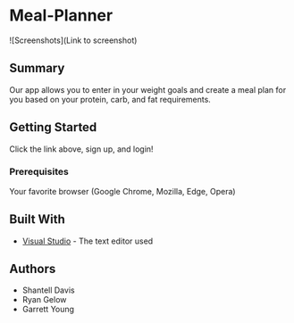 # Meal-Planner

![Screenshots](Link to screenshot)

## Summary
Our app allows you to enter in your weight goals and create a meal plan for you based on your protein, carb, and fat requirements.

## Getting Started

Click the link above, sign up, and login!

### Prerequisites

Your favorite browser (Google Chrome, Mozilla, Edge, Opera)

## Built With

* [Visual Studio](https://visualstudio.microsoft.com/) - The text editor used

## Authors

* Shantell Davis
* Ryan Gelow
* Garrett Young

